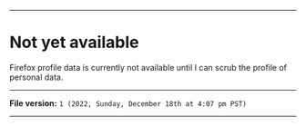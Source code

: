 
***

# Not yet available

Firefox profile data is currently not available until I can scrub the profile of personal data.

***

**File version:** `1 (2022, Sunday, December 18th at 4:07 pm PST)`

***

